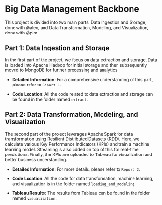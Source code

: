 # Big Data Management Backbone

This project is divided into two main parts. Data Ingestion and Storage, done with @alex, and Data Transformation, Modeling, and Visualization, done with @pim.

## Part 1: Data Ingestion and Storage

In the first part of the project, we focus on data extraction and storage. Data is loaded into Apache Hadoop for initial storage and then subsequently moved to MongoDB for further processing and analytics. 

- **Detailed Information**: For a comprehensive understanding of this part, please refer to `Report 1`.
  
- **Code Location**: All the code related to data extraction and storage can be found in the folder named `extract`.

## Part 2: Data Transformation, Modeling, and Visualization

The second part of the project leverages Apache Spark for data transformation using Resilient Distributed Datasets (RDD). Here, we calculate various Key Performance Indicators (KPIs) and train a machine learning model. Streaming is also added on top of this for real-time predictions. Finally, the KPIs are uploaded to Tableau for visualization and better business understanding.

- **Detailed Information**: For more details, please refer to `Report 2`.

- **Code Location**: All the code for data transformation, machine learning, and visualization is in the folder named `loading_and_modeling`.

- **Tableau Results**: The results from Tableau can be found in the folder named `visualization`.